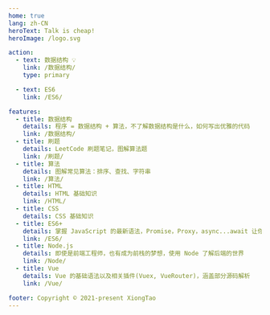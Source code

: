 ```yaml
---
home: true
lang: zh-CN
heroText: Talk is cheap!
heroImage: /logo.svg

action:
  - text: 数据结构 💡
    link: /数据结构/
    type: primary

  - text: ES6
    link: /ES6/

features:
  - title: 数据结构
    details: 程序 = 数据结构 + 算法，不了解数据结构是什么，如何写出优雅的代码
    link: /数据结构/
  - title: 刷题
    details: LeetCode 刷题笔记，图解算法题
    link: /刷题/
  - title: 算法
    details: 图解常见算法：排序、查找、字符串
    link: /算法/
  - title: HTML
    details: HTML 基础知识
    link: /HTML/
  - title: CSS
    details: CSS 基础知识
  - title: ES6+
    details: 掌握 JavaScript 的最新语法，Promise，Proxy，async...await 让你的代码优雅简单
    link: /ES6/
  - title: Node.js
    details: 即使是前端工程师，也有成为前栈的梦想，使用 Node 了解后端的世界
    link: /Node/
  - title: Vue
    details: Vue 的基础语法以及相关插件(Vuex, VueRouter)，涵盖部分源码解析
    link: /Vue/

footer: Copyright © 2021-present XiongTao
---
```

